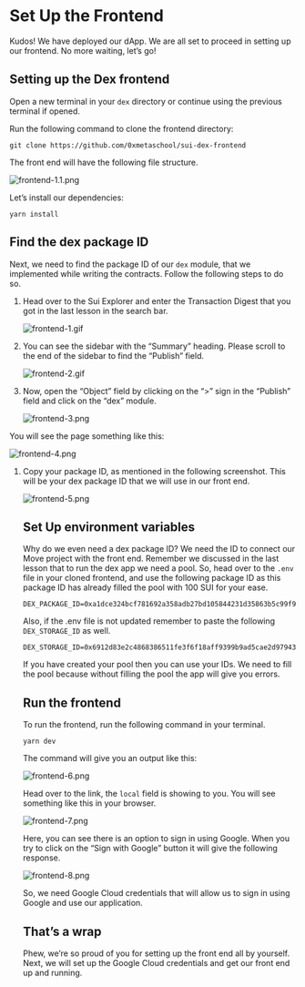 # Set Up the Frontend

Kudos! We have deployed our dApp. We are all set to proceed in setting up our frontend. No more waiting, let’s go!

## Setting up the Dex frontend

Open a new terminal in your `dex` directory or continue using the previous terminal if opened. 

Run the following command to clone the frontend directory:

```
git clone https://github.com/0xmetaschool/sui-dex-frontend
```

The front end will have the following file structure.

![frontend-1.1.png](Set%20Up%20the%20Frontend%20150b39740ae4440dae71b58721f2506d/frontend-1.1.png)

Let’s install our dependencies:

```
yarn install
```

## Find the dex package ID

Next, we need to find the package ID of our `dex` module, that we implemented while writing the contracts. Follow the following steps to do so.

1. Head over to the Sui Explorer and enter the Transaction Digest that you got in the last lesson in the search bar.
    
    ![frontend-1.gif](Set%20Up%20the%20Frontend%20150b39740ae4440dae71b58721f2506d/frontend-1.gif)
    

1. You can see the sidebar with the “Summary” heading. Please scroll to the end of the sidebar to find the “Publish” field.
    
    ![frontend-2.gif](Set%20Up%20the%20Frontend%20150b39740ae4440dae71b58721f2506d/frontend-2.gif)
    

1. Now, open the “Object” field by clicking on the “>” sign in the “Publish” field and click on the “dex” module.
    
    ![frontend-3.png](Set%20Up%20the%20Frontend%20150b39740ae4440dae71b58721f2506d/frontend-3.png)
    

You will see the page something like this:

![frontend-4.png](Set%20Up%20the%20Frontend%20150b39740ae4440dae71b58721f2506d/frontend-4.png)

1. Copy your package ID, as mentioned in the following screenshot. This will be your dex package ID that we will use in our front end.
    
    ![frontend-5.png](Set%20Up%20the%20Frontend%20150b39740ae4440dae71b58721f2506d/frontend-5.png)
    
    ## Set Up environment variables
    
    Why do we even need a dex package ID? We need the ID to connect our Move project with the front end. Remember we discussed in the last lesson that to run the dex app we need a pool. So, head over to the `.env` file in your cloned frontend, and use the following package ID as this package ID has already filled the pool with 100 SUI for your ease.
    
    ```
    DEX_PACKAGE_ID=0xa1dce324bcf781692a358adb27bd105844231d35863b5c99f94e54801d653788
    ```
    
    Also, if the .env file is not updated remember to paste the following `DEX_STORAGE_ID` as well.
    
    ```
    DEX_STORAGE_ID=0x6912d83e2c4868386511fe3f6f18aff9399b9ad5cae2d97943766e2ff160ab25
    ```
    
    If you have created your pool then you can use your IDs. We need to fill the pool because without filling the pool the app will give you errors.
    
    ## Run the frontend
    
    To run the frontend, run the following command in your terminal.
    
    ```
    yarn dev
    ```
    
    The command will give you an output like this:
    
    ![frontend-6.png](Set%20Up%20the%20Frontend%20150b39740ae4440dae71b58721f2506d/frontend-6.png)
    
    Head over to the link, the `local` field is showing to you. You will see something like this in your browser.
    
    ![frontend-7.png](Set%20Up%20the%20Frontend%20150b39740ae4440dae71b58721f2506d/frontend-7.png)
    
    Here, you can see there is an option to sign in using Google. When you try to click on the “Sign with Google” button it will give the following response.
    
    ![frontend-8.png](Set%20Up%20the%20Frontend%20150b39740ae4440dae71b58721f2506d/frontend-8.png)
    
     So, we need Google Cloud credentials that will allow us to sign in using Google and use our application.
    
    ## That’s a wrap
    
    Phew, we’re so proud of you for setting up the front end all by yourself. Next, we will set up the Google Cloud credentials and get our front end up and running.